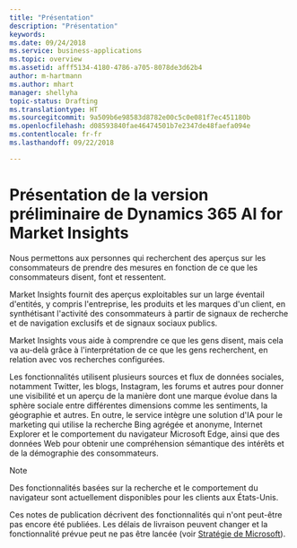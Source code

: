 ```yaml
---
title: "Présentation"
description: "Présentation"
keywords: 
ms.date: 09/24/2018
ms.service: business-applications
ms.topic: overview
ms.assetid: afff5134-4180-4786-a705-8078de3d62b4
author: m-hartmann
ms.author: mhart
manager: shellyha
topic-status: Drafting
ms.translationtype: HT
ms.sourcegitcommit: 9a509b6e98583d8782e00c5c0e081f7ec451180b
ms.openlocfilehash: d08593840fae46474501b7e2347de48faefa094e
ms.contentlocale: fr-fr
ms.lasthandoff: 09/22/2018

---
```


#  <a name="overview-of-dynamics-365-ai-for-market-insights-preview"></a>Présentation de la version préliminaire de Dynamics 365 AI for Market Insights

Nous permettons aux personnes qui recherchent des aperçus sur les consommateurs de prendre des mesures en fonction de ce que les consommateurs disent, font et ressentent.
 
Market Insights fournit des aperçus exploitables sur un large éventail d'entités, y compris l'entreprise, les produits et les marques d'un client, en synthétisant l'activité des consommateurs à partir de signaux de recherche et de navigation exclusifs et de signaux sociaux publics.

Market Insights vous aide à comprendre ce que les gens disent, mais cela va au-delà grâce à l'interprétation de ce que les gens recherchent, en relation avec vos recherches configurées.

Les fonctionnalités utilisent plusieurs sources et flux de données sociales, notamment Twitter, les blogs, Instagram, les forums et autres pour donner une visibilité et un aperçu de la manière dont une marque évolue dans la sphère sociale entre différentes dimensions comme les sentiments, la géographie et autres. En outre, le service intègre une solution d'IA pour le marketing qui utilise la recherche Bing agrégée et anonyme, Internet Explorer et le comportement du navigateur Microsoft Edge, ainsi que des données Web pour obtenir une compréhension sémantique des intérêts et de la démographie des consommateurs. 

> [!NOTE]
> Des fonctionnalités basées sur la recherche et le comportement du navigateur sont actuellement disponibles pour les clients aux États-Unis.

Ces notes de publication décrivent des fonctionnalités qui n'ont peut-être pas encore été publiées. Les délais de livraison peuvent changer et la fonctionnalité prévue peut ne pas être lancée (voir [Stratégie de Microsoft](https://go.microsoft.com/fwlink/p/?linkid=2007332)).

